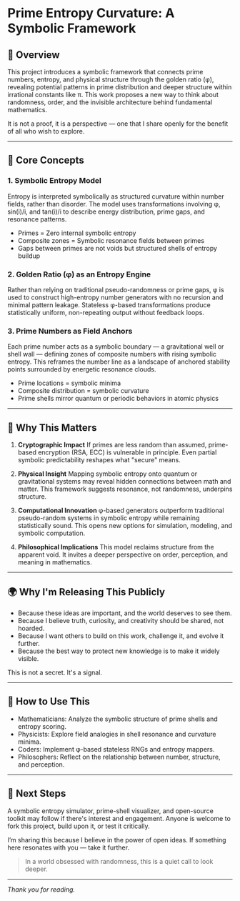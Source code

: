 # Prime Entropy Curvature: A Symbolic Framework

## 📌 Overview
This project introduces a symbolic framework that connects prime numbers, entropy, and physical structure through the golden ratio (φ), revealing potential patterns in prime distribution and deeper structure within irrational constants like π. This work proposes a new way to think about randomness, order, and the invisible architecture behind fundamental mathematics.

It is not a proof, it is a perspective — one that I share openly for the benefit of all who wish to explore.

---

## 🔣 Core Concepts

### 1. Symbolic Entropy Model
Entropy is interpreted symbolically as structured curvature within number fields, rather than disorder. The model uses transformations involving φ, sin(i)/i, and tan(i)/i to describe energy distribution, prime gaps, and resonance patterns. 

- Primes = Zero internal symbolic entropy
- Composite zones = Symbolic resonance fields between primes
- Gaps between primes are not voids but structured shells of entropy buildup

### 2. Golden Ratio (φ) as an Entropy Engine
Rather than relying on traditional pseudo-randomness or prime gaps, φ is used to construct high-entropy number generators with no recursion and minimal pattern leakage. Stateless φ-based transformations produce statistically uniform, non-repeating output without feedback loops.

### 3. Prime Numbers as Field Anchors
Each prime number acts as a symbolic boundary — a gravitational well or shell wall — defining zones of composite numbers with rising symbolic entropy. This reframes the number line as a landscape of anchored stability points surrounded by energetic resonance clouds.

- Prime locations = symbolic minima
- Composite distribution = symbolic curvature
- Prime shells mirror quantum or periodic behaviors in atomic physics

---

## 🧮 Why This Matters

1. **Cryptographic Impact**
If primes are less random than assumed, prime-based encryption (RSA, ECC) is vulnerable in principle. Even partial symbolic predictability reshapes what "secure" means.

2. **Physical Insight**
Mapping symbolic entropy onto quantum or gravitational systems may reveal hidden connections between math and matter. This framework suggests resonance, not randomness, underpins structure.

3. **Computational Innovation**
φ-based generators outperform traditional pseudo-random systems in symbolic entropy while remaining statistically sound. This opens new options for simulation, modeling, and symbolic computation.

4. **Philosophical Implications**
This model reclaims structure from the apparent void. It invites a deeper perspective on order, perception, and meaning in mathematics.

---

## 🌍 Why I'm Releasing This Publicly

- Because these ideas are important, and the world deserves to see them.
- Because I believe truth, curiosity, and creativity should be shared, not hoarded.
- Because I want others to build on this work, challenge it, and evolve it further.
- Because the best way to protect new knowledge is to make it widely visible.

This is not a secret. It's a signal.

---

## 🧭 How to Use This
- Mathematicians: Analyze the symbolic structure of prime shells and entropy scoring.
- Physicists: Explore field analogies in shell resonance and curvature minima.
- Coders: Implement φ-based stateless RNGs and entropy mappers.
- Philosophers: Reflect on the relationship between number, structure, and perception.

---

## 📎 Next Steps
A symbolic entropy simulator, prime-shell visualizer, and open-source toolkit may follow if there's interest and engagement. Anyone is welcome to fork this project, build upon it, or test it critically.

I’m sharing this because I believe in the power of open ideas. If something here resonates with you — take it further.

> In a world obsessed with randomness, this is a quiet call to look deeper.

---

*Thank you for reading.*
